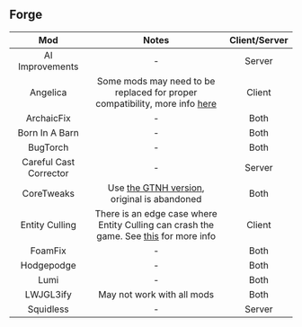 ## Forge
| Mod | Notes | Client/Server |
|:---:|:---:|:---:|
| AI Improvements | - | Server |
| Angelica | Some mods may need to be replaced for proper compatibility, more info [here](https://github.com/Radk6/MC-Optimization-Guide/blob/main/mods-n-stuff/angelica-compat-mods.md) | Client |
| ArchaicFix | - | Both |
| Born In A Barn | - | Both |
| BugTorch | - | Both |
| Careful Cast Corrector | - | Server |
| CoreTweaks | Use [the GTNH version](https://github.com/GTNewHorizons/CoreTweaks), original is abandoned | Both |
| Entity Culling | There is an edge case where Entity Culling can crash the game. See [this](https://github.com/CaffeineMC/sodium/issues/2985) for more info | Client |
| FoamFix | - | Both |
| Hodgepodge | - | Both |
| Lumi | - | Both |
| LWJGL3ify | May not work with all mods | Both |
| Squidless | - | Server |
